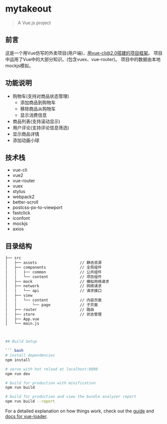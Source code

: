 # mytakeout

> A Vue.js project

## 前言

这是一个用Vue仿写的外卖项目(用户端)，用vue-cli@2.0搭建的项目框架。
项目中运用了Vue中的大部分知识。(包含vuex、vue-router)。
项目中的数据由本地mockjs模拟。

## 功能说明

- 购物车(支持对商品状态管理)
  - 添加商品到购物车
  - 移除商品从购物车
  - 显示消费信息
- 商品列表(支持滚动显示)
- 用户评论(支持评论信息筛选)
- 显示商品详情
- 添加动画小球

## 技术栈

*  vue-cli
*  vue2
*  vue-router
*  vuex
*  stylus
*  webpack2
*  better-scroll
*  postcss-px-to-viewport
*  fastclick
*  iconfont
*  mockjs
*  axios

## 目录结构

``` bash
├── src                          
│   ├── assets                   // 静态资源
│   ├── components               // 全局组件
│   │   ├── common               // 公共组件
│   │   └── content              // 项目组件
│   ├── mock                     // 模拟网络请求
│   ├── network                  // 网络请求
│   │   └── api                  // 请求接口
│   ├── view                      
│   │   └── content              // 内容页面
│   │       └── page             // 子页面
│   ├── router                   // 路由
│   ├── store                    // 状态管理
│   ├── App.vue
│   └── main.js



## Build Setup

``` bash
# install dependencies
npm install

# serve with hot reload at localhost:8080
npm run dev

# build for production with minification
npm run build

# build for production and view the bundle analyzer report
npm run build --report
```

For a detailed explanation on how things work, check out the [guide](http://vuejs-templates.github.io/webpack/) and [docs for vue-loader](http://vuejs.github.io/vue-loader).
